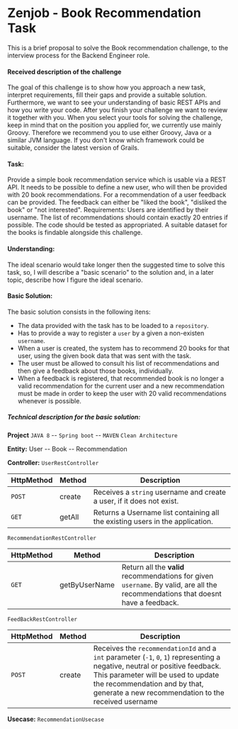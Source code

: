 # Zenjob - Book Recommendation Task

This is a brief proposal to solve the Book recommendation challenge, to the interview process for the Backend Engineer role.

#### Received description of the challenge
The goal of this challenge is to show how you approach a new task, interpret requirements, fill their gaps and provide a suitable solution. 
Furthermore, we want to see your understanding of basic REST APIs and how you write your code. After you finish your challenge we want to review it together with you.
When you select your tools for solving the challenge, keep in mind that on the position you applied for, we currently use mainly Groovy. 
Therefore we recommend you to use either Groovy, Java or a similar JVM language. If you don't know which framework could be suitable, consider the latest version of Grails.

#### Task:
Provide a simple book recommendation service which is usable via a REST API. 
It needs to be possible to define a new user, who will then be provided with 20 book recommendations. 
For a recommendation of a user feedback can be provided. 
The feedback can either be "liked the book", "disliked the book" or "not interested".
Requirements:
Users are identified by their username.
The list of recommendations should contain exactly 20 entries if possible.
The code should be tested as appropriated.
A suitable dataset for the books is findable alongside this challenge. 

#### Understanding:
The ideal scenario would take longer then the suggested time to solve this task, so, I will describe a "basic scenario" to the solution and, in a later topic, describe how I figure the ideal scenario. 

#### Basic Solution:
The basic solution consists in the following itens:
- The data provided with the task has to be loaded to a `repository`. 
- Has to provide a way to register a `user` by a given a non-existen `username`.
- When a user is created, the system has to recommend 20 books for that user, using the given book data that was sent with the task.
- The user must be allowed to consult his list of recommendations and then give a feedback about those books, individually.
- When a feedback is registered, that recommended book is no longer a valid recommendation for the current user and a new recommendation must be made in order to keep the user with 20 valid recommendations whenever is possible.

##### Technical description for the basic solution:
**Project**
`JAVA 8` -- `Spring boot` -- `MAVEN`
`Clean Architecture`

**Entity:**
User -- Book -- Recommendation

**Controller:**
`UserRestController`

| HttpMethod | Method | Description |
|------------|--------|-------------|
| `POST` | create |  Receives a `string` username and create a user, if it does not exist. |
| `GET` | getAll | Returns a Username list containing all the existing users in the application.|

`RecommendationRestController`

| HttpMethod | Method | Description |
|------------|--------|-------------|
|`GET`|getByUserName|Return all the **valid** recommendations for given `username`. By valid, are all the recommendations that doesnt have a feedback.|

`FeedBackRestController`

| HttpMethod | Method | Description |
|------------|--------|-------------|
|`POST`|create|Receives the `recommendationId` and a `int` parameter (`-1`, `0`, `1`) representing a negative, neutral or positive feedback. This parameter will be used to update the recommendation and by that, generate a new recommendation to the received username|

**Usecase:**
`RecommendationUsecase` 



